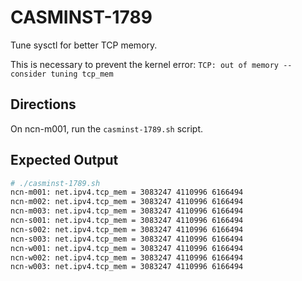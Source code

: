 # CASMINST-1789

Tune sysctl for better TCP memory.

This is necessary to prevent the kernel error: `TCP: out of memory -- consider tuning tcp_mem`

## Directions

On ncn-m001, run the `casminst-1789.sh` script.

## Expected Output

```bash
# ./casminst-1789.sh
ncn-m001: net.ipv4.tcp_mem = 3083247 4110996 6166494
ncn-m002: net.ipv4.tcp_mem = 3083247 4110996 6166494
ncn-m003: net.ipv4.tcp_mem = 3083247 4110996 6166494
ncn-s001: net.ipv4.tcp_mem = 3083247 4110996 6166494
ncn-s002: net.ipv4.tcp_mem = 3083247 4110996 6166494
ncn-s003: net.ipv4.tcp_mem = 3083247 4110996 6166494
ncn-w001: net.ipv4.tcp_mem = 3083247 4110996 6166494
ncn-w002: net.ipv4.tcp_mem = 3083247 4110996 6166494
ncn-w003: net.ipv4.tcp_mem = 3083247 4110996 6166494
```
